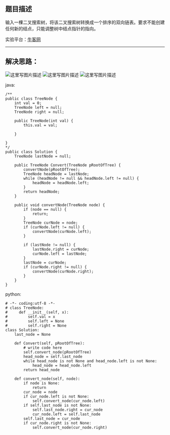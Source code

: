 ﻿**题目描述**
--------

输入一棵二叉搜索树，将该二叉搜索树转换成一个排序的双向链表。要求不能创建任何新的结点，只能调整树中结点指针的指向。

实验平台：[牛客网](https://www.nowcoder.com/ta/coding-interviews?page=1)

----------


**解决思路：**
---------
![这里写图片描述](https://img.blog.csdn.net/20180329190013564?/2/text/aHR0cHM6Ly9ibG9nLmNzZG4ubmV0L3dhbmc0NTQ1OTIyOTc=/font/5a6L5L2T/fontsize/400/fill/I0JBQkFCMA==/dissolve/70)
![这里写图片描述](https://img.blog.csdn.net/20180329190023168?/2/text/aHR0cHM6Ly9ibG9nLmNzZG4ubmV0L3dhbmc0NTQ1OTIyOTc=/font/5a6L5L2T/fontsize/400/fill/I0JBQkFCMA==/dissolve/70)
![这里写图片描述](https://img.blog.csdn.net/20180329190031852?/2/text/aHR0cHM6Ly9ibG9nLmNzZG4ubmV0L3dhbmc0NTQ1OTIyOTc=/font/5a6L5L2T/fontsize/400/fill/I0JBQkFCMA==/dissolve/70)



java:
```
/**
public class TreeNode {
    int val = 0;
    TreeNode left = null;
    TreeNode right = null;

    public TreeNode(int val) {
        this.val = val;

    }

}
*/
public class Solution {
    TreeNode lastNode = null;
	
	public TreeNode Convert(TreeNode pRootOfTree) {
		convertNode(pRootOfTree);
		TreeNode headNode = lastNode;
		while (headNode != null && headNode.left != null) {
			headNode = headNode.left;
		}
		return headNode;
	}

	public void convertNode(TreeNode node) {
		if (node == null) {
			return;
		}
		TreeNode curNode = node;
		if (curNode.left != null) {
			convertNode(curNode.left);
		}

		if (lastNode != null) {
			lastNode.right = curNode;
			curNode.left = lastNode;
		}
		lastNode = curNode;
		if (curNode.right != null) {
			convertNode(curNode.right);
		}
	}
}
```


python:
```
# -*- coding:utf-8 -*-
# class TreeNode:
#     def __init__(self, x):
#         self.val = x
#         self.left = None
#         self.right = None
class Solution:
    last_node = None
    
    def Convert(self, pRootOfTree):
        # write code here
        self.convert_node(pRootOfTree)
        head_node = self.last_node
        while head_node is not None and head_node.left is not None:
            head_node = head_node.left
        return head_node

    def convert_node(self, node):
        if node is None:
            return
        cur_node = node
        if cur_node.left is not None:
            self.convert_node(cur_node.left)
        if self.last_node is not None:
            self.last_node.right = cur_node
            cur_node.left = self.last_node
        self.last_node = cur_node
        if cur_node.right is not None:
            self.convert_node(cur_node.right)
```